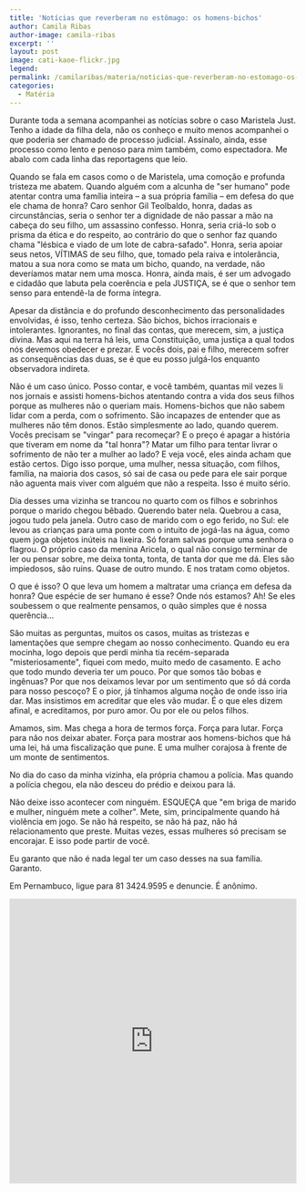 ```yaml
---
title: 'Notícias que reverberam no estômago: os homens-bichos'
author: Camila Ribas
author-image: camila-ribas
excerpt: ''
layout: post
image: cati-kaoe-flickr.jpg
legend: 
permalink: /camilaribas/materia/noticias-que-reverberam-no-estomago-os-homens-bichos/
categories:
  - Matéria
---
```

Durante toda a semana acompanhei as notícias sobre o caso Maristela Just. Tenho a idade da filha dela, não os conheço e muito menos acompanhei o que poderia ser chamado de processo judicial. Assinalo, ainda, esse processo como lento e penoso para mim também, como espectadora. Me abalo com cada linha das reportagens que leio.

Quando se fala em casos como o de Maristela, uma comoção e profunda tristeza me abatem. Quando alguém com a alcunha de "ser humano" pode atentar contra uma família inteira – a sua própria família – em defesa do que ele chama de honra? Caro senhor Gil Teolbaldo, honra, dadas as circunstâncias, seria o senhor ter a dignidade de não passar a mão na cabeça do seu filho, um assassino confesso. Honra, seria criá-lo sob o prisma da ética e do respeito, ao contrário do que o senhor faz quando chama "lésbica e viado de um lote de cabra-safado". Honra, seria apoiar seus netos, VÍTIMAS de seu filho, que, tomado pela raiva e intolerância, matou a sua nora como se mata um bicho, quando, na verdade, não deveríamos matar nem uma mosca. Honra, ainda mais, é ser um advogado e cidadão que labuta pela coerência e pela JUSTIÇA, se é que o senhor tem senso para entendê-la de forma íntegra.

Apesar da distância e do profundo desconhecimento das personalidades envolvidas, é isso, tenho certeza. São bichos, bichos irracionais e intolerantes. Ignorantes, no final das contas, que merecem, sim, a justiça divina. Mas aqui na terra há leis, uma Constituição, uma justiça a qual todos nós devemos obedecer e prezar. E vocês dois, pai e filho, merecem sofrer as consequências das duas, se é que eu posso julgá-los enquanto observadora indireta.

Não é um caso único. Posso contar, e você também, quantas mil vezes li nos jornais e assisti homens-bichos atentando contra a vida dos seus filhos porque as mulheres não o queriam mais. Homens-bichos que não sabem lidar com a perda, com o sofrimento. São incapazes de entender que as mulheres não têm donos. Estão simplesmente ao lado, quando querem. Vocês precisam se "vingar" para recomeçar? E o preço é apagar a história que tiveram em nome da "tal honra"? Matar um filho para tentar livrar o sofrimento de não ter a mulher ao lado? E veja você, eles ainda acham que estão certos. Digo isso porque, uma mulher, nessa situação, com filhos, família, na maioria dos casos, só sai de casa ou pede para ele sair porque não aguenta mais viver com alguém que não a respeita. Isso é muito sério.

Dia desses uma vizinha se trancou no quarto com os filhos e sobrinhos porque o marido chegou bêbado. Querendo bater nela. Quebrou a casa, jogou tudo pela janela. Outro caso de marido com o ego ferido, no Sul: ele levou as crianças para uma ponte com o intuito de jogá-las na água, como quem joga objetos inúteis na lixeira. Só foram salvas porque uma senhora o flagrou. O próprio caso da menina Aricela, o qual não consigo terminar de ler ou pensar sobre, me deixa tonta, tonta, de tanta dor que me dá. Eles são impiedosos, são ruins. Quase de outro mundo. E nos tratam como objetos.

O que é isso? O que leva um homem a maltratar uma criança em defesa da honra? Que espécie de ser humano é esse? Onde nós estamos? Ah! Se eles soubessem o que realmente pensamos, o quão simples que é nossa querência…

São muitas as perguntas, muitos os casos, muitas as tristezas e lamentações que sempre chegam ao nosso conhecimento. Quando eu era mocinha, logo depois que perdi minha tia recém-separada "misteriosamente", fiquei com medo, muito medo de casamento. E acho que todo mundo deveria ter um pouco. Por que somos tão bobas e ingênuas? Por que nos deixamos levar por um sentimento que só dá corda para nosso pescoço? E o pior, já tínhamos alguma noção de onde isso iria dar. Mas insistimos em acreditar que eles vão mudar. É o que eles dizem afinal, e acreditamos, por puro amor. Ou por ele ou pelos filhos.

Amamos, sim. Mas chega a hora de termos força. Força para lutar. Força para não nos deixar abater. Força para mostrar aos homens-bichos que há uma lei, há uma fiscalização que pune. E uma mulher corajosa à frente de um monte de sentimentos.

No dia do caso da minha vizinha, ela própria chamou a polícia. Mas quando a polícia chegou, ela não desceu do prédio e deixou para lá.

Não deixe isso acontecer com ninguém. ESQUEÇA que "em briga de marido e mulher, ninguém mete a colher". Mete, sim, principalmente quando há violência em jogo. Se não há respeito, se não há paz, não há relacionamento que preste. Muitas vezes, essas mulheres só precisam se encorajar. E isso pode partir de você.

Eu garanto que não é nada legal ter um caso desses na sua família. Garanto.

Em Pernambuco, ligue para 81 3424.9595 e denuncie. É anônimo.

<iframe width="100%" height="500px" src="https://www.youtube.com/embed/Ip4eeFG1Nrk" frameborder="0" allowfullscreen></iframe>
